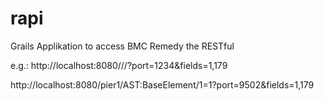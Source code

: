 # rapi
Grails Applikation to access BMC Remedy the RESTful

e.g.: http://localhost:8080/<servername>/<formname>/<query>?port=1234&fields=1,179

http://localhost:8080/pier1/AST:BaseElement/1=1?port=9502&fields=1,179